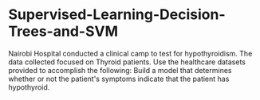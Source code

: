 # Supervised-Learning-Decision-Trees-and-SVM
Nairobi Hospital conducted a clinical camp to test for hypothyroidism. The data collected focused on Thyroid patients. Use the healthcare datasets provided to accomplish the following:  Build a model that determines whether or not the patient's symptoms indicate that the patient has hypothyroid.

